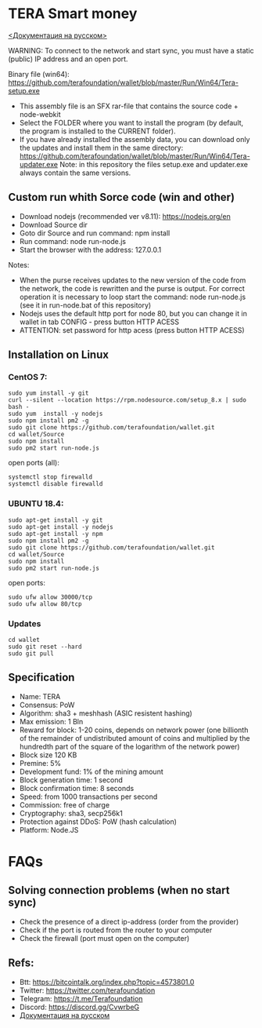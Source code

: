 ﻿# TERA Smart money

[<Документация на русском>](https://github.com/terafoundation/wallet/tree/master/Doc/Rus)

WARNING: To connect to the network and start sync, you must have a static (public) IP address and an open port. 


Binary file (win64): https://github.com/terafoundation/wallet/blob/master/Run/Win64/Tera-setup.exe
* This  assembly file is an SFX rar-file that contains the source code + node-webkit
* Select the FOLDER where you want to install the program (by default, the program is installed to the CURRENT folder).
* If you have already installed the assembly data, you can download only the updates and install them in the same directory:
 https://github.com/terafoundation/wallet/blob/master/Run/Win64/Tera-updater.exe
Note: in this repository the files setup.exe and updater.exe always contain the same versions.


## Custom run whith Sorce code (win and other)
* Download nodejs (recommended ver v8.11):  https://nodejs.org/en
* Download Source dir
* Goto dir Source and run command: npm install
* Run command: node run-node.js
* Start the browser with the address: 127.0.0.1


Notes: 
* When the purse receives updates to the new version of the code from the network, the code is rewritten and the purse is output. For correct operation it is necessary to loop start the command: node run-node.js (see it in run-node.bat of this repository)
* Nodejs uses the default http port for node 80, but you can change it in wallet in tab CONFIG - press button HTTP ACESS
* ATTENTION: set password for http acess (press button HTTP ACESS)


## Installation on Linux 

### CentOS 7:


```
sudo yum install -y git
curl --silent --location https://rpm.nodesource.com/setup_8.x | sudo bash -
sudo yum  install -y nodejs
sudo npm install pm2 -g
sudo git clone https://github.com/terafoundation/wallet.git
cd wallet/Source
sudo npm install
sudo pm2 start run-node.js
```

open ports (all):
```
systemctl stop firewalld 
systemctl disable firewalld
```



### UBUNTU 18.4:

```
sudo apt-get install -y git
sudo apt-get install -y nodejs
sudo apt-get install -y npm
sudo npm install pm2 -g
sudo git clone https://github.com/terafoundation/wallet.git
cd wallet/Source
sudo npm install
sudo pm2 start run-node.js
```

open ports:

```
sudo ufw allow 30000/tcp
sudo ufw allow 80/tcp
```


### Updates

```
cd wallet
sudo git reset --hard 
sudo git pull 
```



## Specification

* Name: TERA
* Consensus: PoW
* Algorithm:  sha3 + meshhash (ASIC resistent hashing)
* Max emission: 1 Bln
* Reward for block: 1-20 coins, depends on network power (one billionth of the remainder of undistributed amount of coins and multiplied by the hundredth part of the square of the logarithm of the network power)
* Block size 120 KB
* Premine: 5%
* Development fund: 1% of the mining amount
* Block generation time: 1 second
* Block confirmation time: 8 seconds
* Speed: from 1000 transactions per second
* Commission: free of charge 
* Cryptography: sha3, secp256k1
* Protection against DDoS: PoW (hash calculation)
* Platform: Node.JS


# FAQs

## Solving connection problems (when no start sync)
* Check the presence of a direct ip-address (order from the provider)
* Check if the port is routed from the router to your computer
* Check the firewall (port must open on the computer)



## Refs:
* Btt: https://bitcointalk.org/index.php?topic=4573801.0
* Twitter: https://twitter.com/terafoundation
* Telegram: https://t.me/Terafoundation
* Discord: https://discord.gg/CvwrbeG
* [Документация на русском](https://github.com/terafoundation/wallet/tree/master/Doc/Rus)

